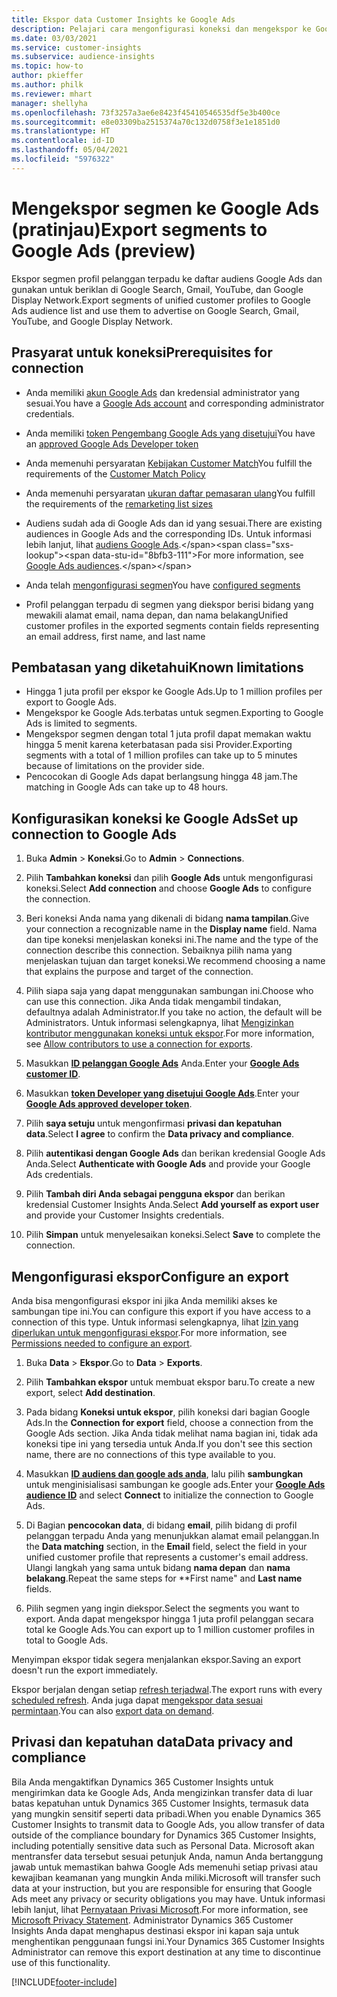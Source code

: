 ```yaml
---
title: Ekspor data Customer Insights ke Google Ads
description: Pelajari cara mengonfigurasi koneksi dan mengekspor ke Google Ads.
ms.date: 03/03/2021
ms.service: customer-insights
ms.subservice: audience-insights
ms.topic: how-to
author: pkieffer
ms.author: philk
ms.reviewer: mhart
manager: shellyha
ms.openlocfilehash: 73f3257a3ae6e8423f45410546535df5e3b400ce
ms.sourcegitcommit: e8e03309ba2515374a70c132d0758f3e1e1851d0
ms.translationtype: HT
ms.contentlocale: id-ID
ms.lasthandoff: 05/04/2021
ms.locfileid: "5976322"
---
```

# <a name="export-segments-to-google-ads-preview"></a><span data-ttu-id="8bfb3-103">Mengekspor segmen ke Google Ads (pratinjau)</span><span class="sxs-lookup"><span data-stu-id="8bfb3-103">Export segments to Google Ads (preview)</span></span>

<span data-ttu-id="8bfb3-104">Ekspor segmen profil pelanggan terpadu ke daftar audiens Google Ads dan gunakan untuk beriklan di Google Search, Gmail, YouTube, dan Google Display Network.</span><span class="sxs-lookup"><span data-stu-id="8bfb3-104">Export segments of unified customer profiles to Google Ads audience list and use them to advertise on Google Search, Gmail, YouTube, and Google Display Network.</span></span> 

## <a name="prerequisites-for-connection"></a><span data-ttu-id="8bfb3-105">Prasyarat untuk koneksi</span><span class="sxs-lookup"><span data-stu-id="8bfb3-105">Prerequisites for connection</span></span>

-   <span data-ttu-id="8bfb3-106">Anda memiliki [akun Google Ads](https://ads.google.com/) dan kredensial administrator yang sesuai.</span><span class="sxs-lookup"><span data-stu-id="8bfb3-106">You have a [Google Ads account](https://ads.google.com/) and corresponding administrator credentials.</span></span>
-   <span data-ttu-id="8bfb3-107">Anda memiliki [token Pengembang Google Ads yang disetujui](https://developers.google.com/google-ads/api/docs/first-call/dev-token)</span><span class="sxs-lookup"><span data-stu-id="8bfb3-107">You have an [approved Google Ads Developer token](https://developers.google.com/google-ads/api/docs/first-call/dev-token)</span></span> 
-   <span data-ttu-id="8bfb3-108">Anda memenuhi persyaratan [Kebijakan Customer Match](https://support.google.com/adspolicy/answer/6299717)</span><span class="sxs-lookup"><span data-stu-id="8bfb3-108">You fulfill the requirements of the [Customer Match Policy](https://support.google.com/adspolicy/answer/6299717)</span></span>
-   <span data-ttu-id="8bfb3-109">Anda memenuhi persyaratan [ukuran daftar pemasaran ulang](https://support.google.com/google-ads/answer/7558048)</span><span class="sxs-lookup"><span data-stu-id="8bfb3-109">You fulfill the requirements of the [remarketing list sizes](https://support.google.com/google-ads/answer/7558048)</span></span> 

-   <span data-ttu-id="8bfb3-110">Audiens sudah ada di Google Ads dan id yang sesuai.</span><span class="sxs-lookup"><span data-stu-id="8bfb3-110">There are existing audiences in Google Ads and the corresponding IDs.</span></span> <span data-ttu-id="8bfb3-111">Untuk informasi lebih lanjut, lihat [audiens Google Ads](https://support.google.com/google-ads/answer/7558048?hl=en#:~:text=Audience%20lists%20is%20a%20section,Display%20Network%20through%20remarketing%20campaigns.).</span><span class="sxs-lookup"><span data-stu-id="8bfb3-111">For more information, see [Google Ads audiences](https://support.google.com/google-ads/answer/7558048?hl=en#:~:text=Audience%20lists%20is%20a%20section,Display%20Network%20through%20remarketing%20campaigns.).</span></span>
-   <span data-ttu-id="8bfb3-112">Anda telah [mengonfigurasi segmen](segments.md)</span><span class="sxs-lookup"><span data-stu-id="8bfb3-112">You have [configured segments](segments.md)</span></span>
-   <span data-ttu-id="8bfb3-113">Profil pelanggan terpadu di segmen yang diekspor berisi bidang yang mewakili alamat email, nama depan, dan nama belakang</span><span class="sxs-lookup"><span data-stu-id="8bfb3-113">Unified customer profiles in the exported segments contain fields representing an email address, first name, and last name</span></span>

## <a name="known-limitations"></a><span data-ttu-id="8bfb3-114">Pembatasan yang diketahui</span><span class="sxs-lookup"><span data-stu-id="8bfb3-114">Known limitations</span></span>

- <span data-ttu-id="8bfb3-115">Hingga 1 juta profil per ekspor ke Google Ads.</span><span class="sxs-lookup"><span data-stu-id="8bfb3-115">Up to 1 million profiles per export to Google Ads.</span></span>
- <span data-ttu-id="8bfb3-116">Mengekspor ke Google Ads.terbatas untuk segmen.</span><span class="sxs-lookup"><span data-stu-id="8bfb3-116">Exporting to Google Ads is limited to segments.</span></span>
- <span data-ttu-id="8bfb3-117">Mengekspor segmen dengan total 1 juta profil dapat memakan waktu hingga 5 menit karena keterbatasan pada sisi Provider.</span><span class="sxs-lookup"><span data-stu-id="8bfb3-117">Exporting segments with a total of 1 million profiles can take up to 5 minutes because of limitations on the provider side.</span></span> 
- <span data-ttu-id="8bfb3-118">Pencocokan di Google Ads dapat berlangsung hingga 48 jam.</span><span class="sxs-lookup"><span data-stu-id="8bfb3-118">The matching in Google Ads can take up to 48 hours.</span></span>

## <a name="set-up-connection-to-google-ads"></a><span data-ttu-id="8bfb3-119">Konfigurasikan koneksi ke Google Ads</span><span class="sxs-lookup"><span data-stu-id="8bfb3-119">Set up connection to Google Ads</span></span>

1. <span data-ttu-id="8bfb3-120">Buka **Admin** > **Koneksi**.</span><span class="sxs-lookup"><span data-stu-id="8bfb3-120">Go to **Admin** > **Connections**.</span></span>

1. <span data-ttu-id="8bfb3-121">Pilih **Tambahkan koneksi** dan pilih **Google Ads** untuk mengonfigurasi koneksi.</span><span class="sxs-lookup"><span data-stu-id="8bfb3-121">Select **Add connection** and choose **Google Ads** to configure the connection.</span></span>

1. <span data-ttu-id="8bfb3-122">Beri koneksi Anda nama yang dikenali di bidang **nama tampilan**.</span><span class="sxs-lookup"><span data-stu-id="8bfb3-122">Give your connection a recognizable name in the **Display name** field.</span></span> <span data-ttu-id="8bfb3-123">Nama dan tipe koneksi menjelaskan koneksi ini.</span><span class="sxs-lookup"><span data-stu-id="8bfb3-123">The name and the type of the connection describe this connection.</span></span> <span data-ttu-id="8bfb3-124">Sebaiknya pilih nama yang menjelaskan tujuan dan target koneksi.</span><span class="sxs-lookup"><span data-stu-id="8bfb3-124">We recommend choosing a name that explains the purpose and target of the connection.</span></span>

1. <span data-ttu-id="8bfb3-125">Pilih siapa saja yang dapat menggunakan sambungan ini.</span><span class="sxs-lookup"><span data-stu-id="8bfb3-125">Choose who can use this connection.</span></span> <span data-ttu-id="8bfb3-126">Jika Anda tidak mengambil tindakan, defaultnya adalah Administrator.</span><span class="sxs-lookup"><span data-stu-id="8bfb3-126">If you take no action, the default will be Administrators.</span></span> <span data-ttu-id="8bfb3-127">Untuk informasi selengkapnya, lihat [Mengizinkan kontributor menggunakan koneksi untuk ekspor](connections.md#allow-contributors-to-use-a-connection-for-exports).</span><span class="sxs-lookup"><span data-stu-id="8bfb3-127">For more information, see [Allow contributors to use a connection for exports](connections.md#allow-contributors-to-use-a-connection-for-exports).</span></span>

1. <span data-ttu-id="8bfb3-128">Masukkan **[ID pelanggan Google Ads](https://support.google.com/google-ads/answer/1704344)** Anda.</span><span class="sxs-lookup"><span data-stu-id="8bfb3-128">Enter your **[Google Ads customer ID](https://support.google.com/google-ads/answer/1704344)**.</span></span>

1. <span data-ttu-id="8bfb3-129">Masukkan **[token Developer yang disetujui Google Ads](https://developers.google.com/google-ads/api/docs/first-call/dev-token)**.</span><span class="sxs-lookup"><span data-stu-id="8bfb3-129">Enter your **[Google Ads approved developer token](https://developers.google.com/google-ads/api/docs/first-call/dev-token)**.</span></span>

1. <span data-ttu-id="8bfb3-130">Pilih **saya setuju** untuk mengonfirmasi **privasi dan kepatuhan data**.</span><span class="sxs-lookup"><span data-stu-id="8bfb3-130">Select **I agree** to confirm the **Data privacy and compliance**.</span></span>

1. <span data-ttu-id="8bfb3-131">Pilih **autentikasi dengan Google Ads** dan berikan kredensial Google Ads Anda.</span><span class="sxs-lookup"><span data-stu-id="8bfb3-131">Select **Authenticate with Google Ads** and provide your Google Ads credentials.</span></span>

1. <span data-ttu-id="8bfb3-132">Pilih **Tambah diri Anda sebagai pengguna ekspor** dan berikan kredensial Customer Insights Anda.</span><span class="sxs-lookup"><span data-stu-id="8bfb3-132">Select **Add yourself as export user** and provide your Customer Insights credentials.</span></span>

1. <span data-ttu-id="8bfb3-133">Pilih **Simpan** untuk menyelesaikan koneksi.</span><span class="sxs-lookup"><span data-stu-id="8bfb3-133">Select **Save** to complete the connection.</span></span> 

## <a name="configure-an-export"></a><span data-ttu-id="8bfb3-134">Mengonfigurasi ekspor</span><span class="sxs-lookup"><span data-stu-id="8bfb3-134">Configure an export</span></span>

<span data-ttu-id="8bfb3-135">Anda bisa mengonfigurasi ekspor ini jika Anda memiliki akses ke sambungan tipe ini.</span><span class="sxs-lookup"><span data-stu-id="8bfb3-135">You can configure this export if you have access to a connection of this type.</span></span> <span data-ttu-id="8bfb3-136">Untuk informasi selengkapnya, lihat [Izin yang diperlukan untuk mengonfigurasi ekspor](export-destinations.md#set-up-a-new-export).</span><span class="sxs-lookup"><span data-stu-id="8bfb3-136">For more information, see [Permissions needed to configure an export](export-destinations.md#set-up-a-new-export).</span></span>

1. <span data-ttu-id="8bfb3-137">Buka **Data** > **Ekspor**.</span><span class="sxs-lookup"><span data-stu-id="8bfb3-137">Go to **Data** > **Exports**.</span></span>

1. <span data-ttu-id="8bfb3-138">Pilih **Tambahkan ekspor** untuk membuat ekspor baru.</span><span class="sxs-lookup"><span data-stu-id="8bfb3-138">To create a new export, select **Add destination**.</span></span>

1. <span data-ttu-id="8bfb3-139">Pada bidang **Koneksi untuk ekspor**, pilih koneksi dari bagian Google Ads.</span><span class="sxs-lookup"><span data-stu-id="8bfb3-139">In the **Connection for export** field, choose a connection from the Google Ads section.</span></span> <span data-ttu-id="8bfb3-140">Jika Anda tidak melihat nama bagian ini, tidak ada koneksi tipe ini yang tersedia untuk Anda.</span><span class="sxs-lookup"><span data-stu-id="8bfb3-140">If you don't see this section name, there are no connections of this type available to you.</span></span>

1. <span data-ttu-id="8bfb3-141">Masukkan **[ID audiens dan google ads anda](https://support.google.com/google-ads/answer/7558048?hl=en#:~:text=Audience%20lists%20is%20a%20section,Display%20Network%20through%20remarketing%20campaigns.)**, lalu pilih **sambungkan** untuk menginisialisasi sambungan ke google ads.</span><span class="sxs-lookup"><span data-stu-id="8bfb3-141">Enter your **[Google Ads audience ID](https://support.google.com/google-ads/answer/7558048?hl=en#:~:text=Audience%20lists%20is%20a%20section,Display%20Network%20through%20remarketing%20campaigns.)** and select **Connect** to initialize the connection to Google Ads.</span></span>

1. <span data-ttu-id="8bfb3-142">Di Bagian **pencocokan data**, di bidang **email**, pilih bidang di profil pelanggan terpadu Anda yang menunjukkan alamat email pelanggan.</span><span class="sxs-lookup"><span data-stu-id="8bfb3-142">In the **Data matching** section, in the **Email** field, select the field in your unified customer profile that represents a customer's email address.</span></span> <span data-ttu-id="8bfb3-143">Ulangi langkah yang sama untuk bidang **nama depan** dan **nama belakang**.</span><span class="sxs-lookup"><span data-stu-id="8bfb3-143">Repeat the same steps for \*\*First name" and **Last name** fields.</span></span>

1. <span data-ttu-id="8bfb3-144">Pilih segmen yang ingin diekspor.</span><span class="sxs-lookup"><span data-stu-id="8bfb3-144">Select the segments you want to export.</span></span> <span data-ttu-id="8bfb3-145">Anda dapat mengekspor hingga 1 juta profil pelanggan secara total ke Google Ads.</span><span class="sxs-lookup"><span data-stu-id="8bfb3-145">You can export up to 1 million customer profiles in total to Google Ads.</span></span>

<span data-ttu-id="8bfb3-146">Menyimpan ekspor tidak segera menjalankan ekspor.</span><span class="sxs-lookup"><span data-stu-id="8bfb3-146">Saving an export doesn't run the export immediately.</span></span>

<span data-ttu-id="8bfb3-147">Ekspor berjalan dengan setiap [refresh terjadwal](system.md#schedule-tab).</span><span class="sxs-lookup"><span data-stu-id="8bfb3-147">The export runs with every [scheduled refresh](system.md#schedule-tab).</span></span> <span data-ttu-id="8bfb3-148">Anda juga dapat [mengekspor data sesuai permintaan](export-destinations.md#run-exports-on-demand).</span><span class="sxs-lookup"><span data-stu-id="8bfb3-148">You can also [export data on demand](export-destinations.md#run-exports-on-demand).</span></span> 

## <a name="data-privacy-and-compliance"></a><span data-ttu-id="8bfb3-149">Privasi dan kepatuhan data</span><span class="sxs-lookup"><span data-stu-id="8bfb3-149">Data privacy and compliance</span></span>

<span data-ttu-id="8bfb3-150">Bila Anda mengaktifkan Dynamics 365 Customer Insights untuk mengirimkan data ke Google Ads, Anda mengizinkan transfer data di luar batas kepatuhan untuk Dynamics 365 Customer Insights, termasuk data yang mungkin sensitif seperti data pribadi.</span><span class="sxs-lookup"><span data-stu-id="8bfb3-150">When you enable Dynamics 365 Customer Insights to transmit data to Google Ads, you allow transfer of data outside of the compliance boundary for Dynamics 365 Customer Insights, including potentially sensitive data such as Personal Data.</span></span> <span data-ttu-id="8bfb3-151">Microsoft akan mentransfer data tersebut sesuai petunjuk Anda, namun Anda bertanggung jawab untuk memastikan bahwa Google Ads memenuhi setiap privasi atau kewajiban keamanan yang mungkin Anda miliki.</span><span class="sxs-lookup"><span data-stu-id="8bfb3-151">Microsoft will transfer such data at your instruction, but you are responsible for ensuring that Google Ads meet any privacy or security obligations you may have.</span></span> <span data-ttu-id="8bfb3-152">Untuk informasi lebih lanjut, lihat [Pernyataan Privasi Microsoft](https://go.microsoft.com/fwlink/?linkid=396732).</span><span class="sxs-lookup"><span data-stu-id="8bfb3-152">For more information, see [Microsoft Privacy Statement](https://go.microsoft.com/fwlink/?linkid=396732).</span></span>
<span data-ttu-id="8bfb3-153">Administrator Dynamics 365 Customer Insights Anda dapat menghapus destinasi ekspor ini kapan saja untuk menghentikan penggunaan fungsi ini.</span><span class="sxs-lookup"><span data-stu-id="8bfb3-153">Your Dynamics 365 Customer Insights Administrator can remove this export destination at any time to discontinue use of this functionality.</span></span>


[!INCLUDE[footer-include](../includes/footer-banner.md)]
